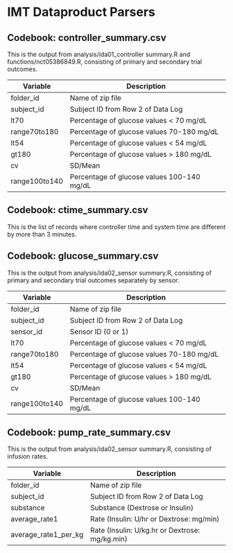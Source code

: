 # IMT Dataproduct Parsers

## Codebook: controller_summary.csv
This is the output from analysis/ida01_controller summary.R and functions/nct05386849.R, consisting of primary and secondary trial outcomes.   


| Variable      | Description |
| ----------- | ----------- |
| folder_id      | Name of zip file       |
| subject_id   | Subject ID from Row 2 of Data Log    |
|  lt70  | Percentage of glucose values < 70 mg/dL  |
|  range70to180  | Percentage of glucose values 70-180 mg/dL  |
|  lt54  | Percentage of glucose values < 54 mg/dL  |
|  gt180  | Percentage of glucose values > 180 mg/dL  |
|  cv  | SD/Mean  |
|  range100to140  | Percentage of glucose values 100-140 mg/dL  |

## Codebook: ctime_summary.csv
This is the list of records where controller time and system time are different by more than 3 minutes.   

## Codebook: glucose_summary.csv
This is the output from analysis/ida02_sensor summary.R, consisting of primary and secondary trial outcomes separately by sensor.   

| Variable      | Description |
| ----------- | ----------- |
| folder_id      | Name of zip file       |
| subject_id   | Subject ID from Row 2 of Data Log    |
| sensor_id   | Sensor ID (0 or 1)   |
|  lt70  | Percentage of glucose values < 70 mg/dL  |
|  range70to180  | Percentage of glucose values 70-180 mg/dL  |
|  lt54  | Percentage of glucose values < 54 mg/dL  |
|  gt180  | Percentage of glucose values > 180 mg/dL  |
|  cv  | SD/Mean  |
|  range100to140  | Percentage of glucose values 100-140 mg/dL  |

## Codebook: pump_rate_summary.csv
This is the output from analysis/ida02_sensor summary.R, consisting of infusion rates.      

| Variable      | Description |
| ----------- | ----------- |
| folder_id      | Name of zip file       |
| subject_id   | Subject ID from Row 2 of Data Log    |
| substance   | Substance (Dextrose or Insulin)   |
| average_rate1   | Rate (Insulin: U/hr or Dextrose: mg/min)   |
| average_rate1_per_kg   | Rate (Insulin: U/kg.hr or Dextrose: mg/kg.min)   |
